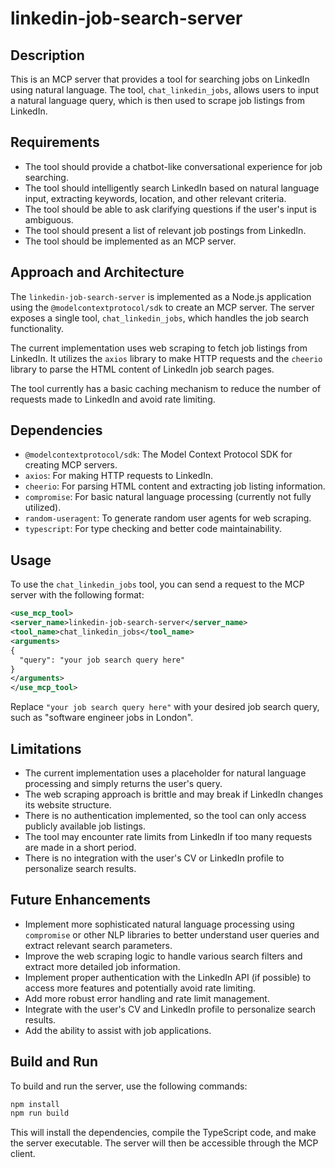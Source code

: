 # linkedin-job-search-server

## Description

This is an MCP server that provides a tool for searching jobs on LinkedIn using natural language. The tool, `chat_linkedin_jobs`, allows users to input a natural language query, which is then used to scrape job listings from LinkedIn.

## Requirements

*   The tool should provide a chatbot-like conversational experience for job searching.
*   The tool should intelligently search LinkedIn based on natural language input, extracting keywords, location, and other relevant criteria.
*   The tool should be able to ask clarifying questions if the user's input is ambiguous.
*   The tool should present a list of relevant job postings from LinkedIn.
*   The tool should be implemented as an MCP server.

## Approach and Architecture

The `linkedin-job-search-server` is implemented as a Node.js application using the `@modelcontextprotocol/sdk` to create an MCP server. The server exposes a single tool, `chat_linkedin_jobs`, which handles the job search functionality.

The current implementation uses web scraping to fetch job listings from LinkedIn. It utilizes the `axios` library to make HTTP requests and the `cheerio` library to parse the HTML content of LinkedIn job search pages.

The tool currently has a basic caching mechanism to reduce the number of requests made to LinkedIn and avoid rate limiting.

## Dependencies

*   `@modelcontextprotocol/sdk`: The Model Context Protocol SDK for creating MCP servers.
*   `axios`: For making HTTP requests to LinkedIn.
*   `cheerio`: For parsing HTML content and extracting job listing information.
*   `compromise`: For basic natural language processing (currently not fully utilized).
*   `random-useragent`: To generate random user agents for web scraping.
*   `typescript`: For type checking and better code maintainability.

## Usage

To use the `chat_linkedin_jobs` tool, you can send a request to the MCP server with the following format:

```xml
<use_mcp_tool>
<server_name>linkedin-job-search-server</server_name>
<tool_name>chat_linkedin_jobs</tool_name>
<arguments>
{
  "query": "your job search query here"
}
</arguments>
</use_mcp_tool>
```

Replace `"your job search query here"` with your desired job search query, such as "software engineer jobs in London".

## Limitations

*   The current implementation uses a placeholder for natural language processing and simply returns the user's query.
*   The web scraping approach is brittle and may break if LinkedIn changes its website structure.
*   There is no authentication implemented, so the tool can only access publicly available job listings.
*   The tool may encounter rate limits from LinkedIn if too many requests are made in a short period.
*   There is no integration with the user's CV or LinkedIn profile to personalize search results.

## Future Enhancements

*   Implement more sophisticated natural language processing using `compromise` or other NLP libraries to better understand user queries and extract relevant search parameters.
*   Improve the web scraping logic to handle various search filters and extract more detailed job information.
*   Implement proper authentication with the LinkedIn API (if possible) to access more features and potentially avoid rate limiting.
*   Add more robust error handling and rate limit management.
*   Integrate with the user's CV and LinkedIn profile to personalize search results.
*   Add the ability to assist with job applications.

## Build and Run

To build and run the server, use the following commands:

```bash
npm install
npm run build
```

This will install the dependencies, compile the TypeScript code, and make the server executable. The server will then be accessible through the MCP client.
